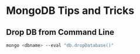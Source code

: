 # MongoDB Tips and Tricks

## Drop DB from Command Line

```bash
mongo <dbname> --eval "db.dropDatabase()"
```

